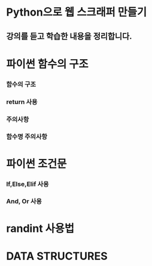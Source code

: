 # Python으로 웹 스크래퍼 만들기

## 강의를 듣고 학습한 내용을 정리합니다.

# 파이썬 함수의 구조

### 함수의 구조

### return 사용

### 주의사항

### 함수명 주의사항

# 파이썬 조건문

### If,Else,Elif 사용

### And, Or 사용

# randint 사용법

# DATA STRUCTURES
